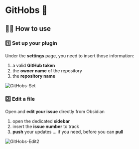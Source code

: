 # GitHobs 🦤

## 🤷‍♂️ How to use

### 1️⃣ Set up your plugin

Under the **settings** page, you need to insert those information:

1. a valid **GitHub token**
2. the **owner name** of the repository
3. the **repository name**

![GitHobs-Set](https://github.com/GabAlpha/GitHobs/assets/51409681/0eb61b1b-e721-41ce-8dca-9c6d496eb1d8)

### 2️⃣ Edit a file

Open and **edit your issue** directly from Obsidian

1. open the dedicated **sidebar**
2. insert the **issue number** to track
3. **push** your updates
   ... if you need, before you can **pull**

![GitHobs-Edit2](https://github.com/GabAlpha/GitHobs/assets/3099816/31c1bd52-98b5-4782-bed4-c7b35a912d22)
